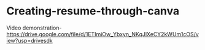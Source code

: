 # Creating-resume-through-canva
Video demonstration-https://drive.google.com/file/d/1ETImiOw_Ybxyn_NKqJlXeCY2kWUm1cOS/view?usp=drivesdk
